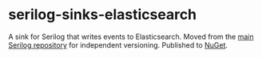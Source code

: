 # serilog-sinks-elasticsearch


A sink for Serilog that writes events to Elasticsearch. Moved from the [main Serilog repository](https://github.com/serilog/serilog) for independent versioning. Published to [NuGet](http://www.nuget.org/packages/serilog.sinks.elasticsearch).
